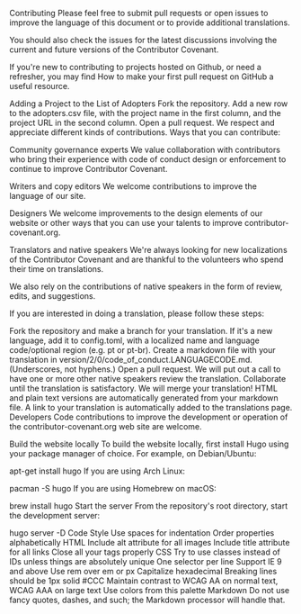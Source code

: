 Contributing
Please feel free to submit pull requests or open issues to improve the language of this document or to provide additional translations.

You should also check the issues for the latest discussions involving the current and future versions of the Contributor Covenant.

If you're new to contributing to projects hosted on Github, or need a refresher, you may find How to make your first pull request on GitHub a useful resource.

Adding a Project to the List of Adopters
Fork the repository.
Add a new row to the adopters.csv file, with the project name in the first column, and the project URL in the second column.
Open a pull request.
We respect and appreciate different kinds of contributions.
Ways that you can contribute:

Community governance experts
We value collaboration with contributors who bring their experience with code of conduct design or enforcement to continue to improve Contributor Covenant.

Writers and copy editors
We welcome contributions to improve the language of our site.

Designers
We welcome improvements to the design elements of our website or other ways that you can use your talents to improve contributor-covenant.org.

Translators and native speakers
We're always looking for new localizations of the Contributor Covenant and are thankful to the volunteers who spend their time on translations.

We also rely on the contributions of native speakers in the form of review, edits, and suggestions.

If you are interested in doing a translation, please follow these steps:

Fork the repository and make a branch for your translation.
If it's a new language, add it to config.toml, with a localized name and language code/optional region (e.g. pt or pt-br).
Create a markdown file with your translation in version/2/0/code_of_conduct.LANGUAGECODE.md. (Underscores, not hyphens.)
Open a pull request.
We will put out a call to have one or more other native speakers review the translation.
Collaborate until the translation is satisfactory.
We will merge your translation!
HTML and plain text versions are automatically generated from your markdown file.
A link to your translation is automatically added to the translations page.
Developers
Code contributions to improve the development or operation of the contributor-covenant.org web site are welcome.

Build the website locally
To build the website locally, first install Hugo using your package manager of choice. For example, on Debian/Ubuntu:

apt-get install hugo
If you are using Arch Linux:

pacman -S hugo
If you are using Homebrew on macOS:

brew install hugo
Start the server
From the repository's root directory, start the development server:

hugo server -D
Code Style
Use spaces for indentation
Order properties alphabetically
HTML
Include alt attribute for all images
Include title attribute for all links
Close all your tags properly
CSS
Try to use classes instead of IDs unless things are absolutely unique
One selector per line
Support IE 9 and above
Use rem over em or px
Capitalize hexadecimal
Breaking lines should be 1px solid #CCC
Maintain contrast to WCAG AA on normal text, WCAG AAA on large text
Use colors from this palette
Markdown
Do not use fancy quotes, dashes, and such; the Markdown processor will handle that.
